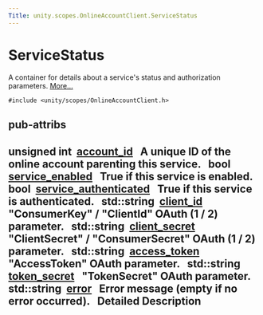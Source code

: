 ```yaml
---
Title: unity.scopes.OnlineAccountClient.ServiceStatus
---
```

        
ServiceStatus
=============

A container for details about a service's status and authorization parameters. [More...](#details)

`#include <unity/scopes/OnlineAccountClient.h>`

pub-attribs
------------------------------------------------

unsigned int 
<a href="#a3fff11d6960ba38de9eab3be2028352a">account_id</a>
 
A unique ID of the online account parenting this service.
 
bool 
<a href="#af38877a3d603f348af2af6d411aef1e2">service_enabled</a>
 
True if this service is enabled.
 
bool 
<a href="#ad9e794cbd45b76b73efdc8915685609a">service_authenticated</a>
 
True if this service is authenticated.
 
std::string 
<a href="#a8bac7d6bcec29cc8d4c45309a6dce350">client_id</a>
 
"ConsumerKey" / "ClientId" OAuth (1 / 2) parameter.
 
std::string 
<a href="#a3025d89ff5f55e267e95c17d9af89d83">client_secret</a>
 
"ClientSecret" / "ConsumerSecret" OAuth (1 / 2) parameter.
 
std::string 
<a href="#a0f0f2471eaeb130f65cdbebd8c6cd40e">access_token</a>
 
"AccessToken" OAuth parameter.
 
std::string 
<a href="#abfb75786e9d517da4dce71e65c3f5bec">token_secret</a>
 
"TokenSecret" OAuth parameter.
 
std::string 
<a href="#a73fac8ec582336993a476026d80c250b">error</a>
 
Error message (empty if no error occurred).
 
<span id="details"></span>
Detailed Description
--------------------

